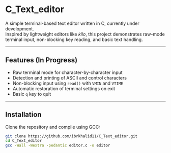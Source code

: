 # C_Text_editor

A simple terminal-based text editor written in C, currently under development.  
Inspired by lightweight editors like *kilo*, this project demonstrates raw-mode terminal input, non-blocking key reading, and basic text handling.

---

## Features (In Progress)
- Raw terminal mode for character-by-character input
- Detection and printing of ASCII and control characters
- Non-blocking input using `read()` with `VMIN` and `VTIME`
- Automatic restoration of terminal settings on exit
- Basic `q` key to quit

---

## Installation
Clone the repository and compile using GCC:

```bash
git clone https://github.com/ibrkhalid11/C_Text_editor.git
cd C_Text_editor
gcc -Wall -Wextra -pedantic editor.c -o editor
